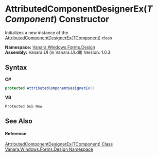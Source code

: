 # AttributedComponentDesignerEx(*TComponent*) Constructor 
 

Initializes a new instance of the <a href="91b29152-d2f3-3e9f-b020-a5052ce913a5">AttributedComponentDesignerEx(TComponent)</a> class

**Namespace:**&nbsp;<a href="47183544-7c44-c1e2-cf57-c68e49a55933">Vanara.Windows.Forms.Design</a><br />**Assembly:**&nbsp;Vanara.UI (in Vanara.UI.dll) Version: 1.0.3

## Syntax

**C#**<br />
``` C#
protected AttributedComponentDesignerEx()
```

**VB**<br />
``` VB
Protected Sub New
```


## See Also


#### Reference
<a href="91b29152-d2f3-3e9f-b020-a5052ce913a5">AttributedComponentDesignerEx(TComponent) Class</a><br /><a href="47183544-7c44-c1e2-cf57-c68e49a55933">Vanara.Windows.Forms.Design Namespace</a><br />